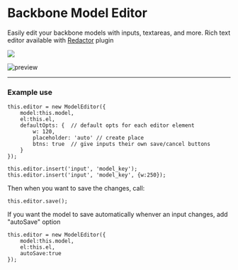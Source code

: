 Backbone Model Editor
============================

Easily edit your backbone models with inputs, textareas, and more. Rich text editor available with [Redactor](http://redactorjs.com) plugin

![](https://img.shields.io/npm/v/backbone-model-editor.svg)

![preview](http://i.imgur.com/AwTBAXC.png)
***

### Example use

    this.editor = new ModelEditor({
        model:this.model, 
        el:this.el,
        defaultOpts: {	// default opts for each editor element
        	w: 120,
        	placeholder: 'auto' // create place
        	btns: true	// give inputs their own save/cancel buttons
        }
    });
    
    this.editor.insert('input', 'model_key');
    this.editor.insert('input', 'model_key', {w:250});

Then when you want to save the changes, call:
    
    this.editor.save();

If you want the model to save automatically whenver an input changes, add "autoSave" option

    this.editor = new ModelEditor({
        model:this.model, 
        el:this.el, 
        autoSave:true
    });
